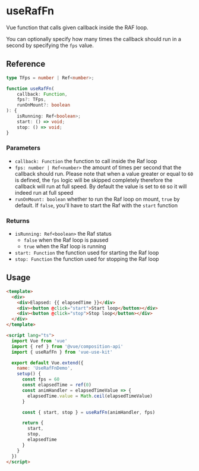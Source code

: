 # useRafFn

Vue function that calls given callback inside the RAF loop.

You can optionally specify how many times the callback should
run in a second by specifying the `fps` value.

## Reference

```typescript
type TFps = number | Ref<number>;

function useRafFn(
    callback: Function,
    fps?: TFps,
    runOnMount?: boolean
): {
    isRunning: Ref<boolean>;
    start: () => void;
    stop: () => void;
}
```

### Parameters

- `callback: Function` the function to call inside the Raf loop
- `fps: number | Ref<number>` the amount of times per second that the callback should run.
  Please note that when a value greater or equal to `60` is defined, the `fps` logic will be skipped completely
  therefore the callback will run at full speed. By default the value is set to `60` so it will indeed
  run at full speed
- `runOnMount: boolean` whether to run the Raf loop on mount, `true` by default.
  If `false`, you'll have to start the Raf with the `start` function

### Returns

- `isRunning: Ref<boolean>` the Raf status
  - `false` when the Raf loop is paused
  - `true` when the Raf loop is running
- `start: Function` the function used for starting the Raf loop
- `stop: Function` the function used for stopping the Raf loop

## Usage

```html
<template>
  <div>
    <div>Elapsed: {{ elapsedTime }}</div>
    <div><button @click="start">Start loop</button></div>
    <div><button @click="stop">Stop loop</button></div>
  </div>
</template>

<script lang="ts">
  import Vue from 'vue'
  import { ref } from '@vue/composition-api'
  import { useRafFn } from 'vue-use-kit'

  export default Vue.extend({
    name: 'UseRafFnDemo',
    setup() {
      const fps = 60
      const elapsedTime = ref(0)
      const animHandler = elapsedTimeValue => {
        elapsedTime.value = Math.ceil(elapsedTimeValue)
      }

      const { start, stop } = useRafFn(animHandler, fps)

      return {
        start,
        stop,
        elapsedTime
      }
    }
  })
</script>
```
